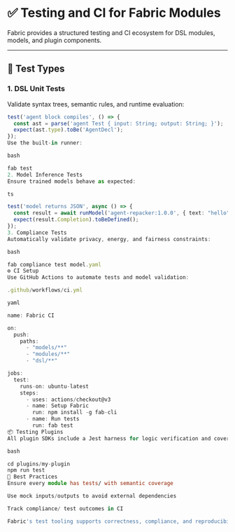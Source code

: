 # ✅ Testing and CI for Fabric Modules

Fabric provides a structured testing and CI ecosystem for DSL modules, models, and plugin components.

---

## 🧪 Test Types

### 1. **DSL Unit Tests**
Validate syntax trees, semantic rules, and runtime evaluation:

```ts
test('agent block compiles', () => {
  const ast = parse('agent Test { input: String; output: String; }');
  expect(ast.type).toBe('AgentDecl');
});
Use the built-in runner:

bash

fab test
2. Model Inference Tests
Ensure trained models behave as expected:

ts

test('model returns JSON', async () => {
  const result = await runModel('agent-repacker:1.0.0', { text: "hello" });
  expect(result.Completion).toBeDefined();
});
3. Compliance Tests
Automatically validate privacy, energy, and fairness constraints:

bash

fab compliance test model.yaml
⚙️ CI Setup
Use GitHub Actions to automate tests and model validation:

.github/workflows/ci.yml

yaml

name: Fabric CI

on:
  push:
    paths:
      - "models/**"
      - "modules/**"
      - "dsl/**"

jobs:
  test:
    runs-on: ubuntu-latest
    steps:
      - uses: actions/checkout@v3
      - name: Setup Fabric
        run: npm install -g fab-cli
      - name: Run tests
        run: fab test
📦 Testing Plugins
All plugin SDKs include a Jest harness for logic verification and coverage:

bash

cd plugins/my-plugin
npm run test
🧠 Best Practices
Ensure every module has tests/ with semantic coverage

Use mock inputs/outputs to avoid external dependencies

Track compliance/ test outcomes in CI

Fabric's test tooling supports correctness, compliance, and reproducibility for every module, agent, and model.


